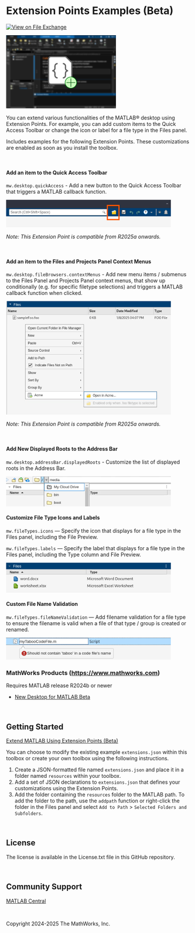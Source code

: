 # Extension Points Examples (Beta)

[![View <Extension Points Examples> on File Exchange](https://www.mathworks.com/matlabcentral/images/matlab-file-exchange.svg)](https://www.mathworks.com/matlabcentral/fileexchange/174625-extension-points-examples)

<img src="./screenshots/preview.png" width=300 height=200 alt="preview"/>
<br>

You can extend various functionalities of the MATLAB&reg; desktop using Extension Points. For example, you can add custom items to the Quick Access Toolbar or change the icon or label for a file type in the Files panel.

Includes examples for the following Extension Points. These customizations are enabled as soon as you install the toolbox.

<br>


#### Add an item to the Quick Access Toolbar
`mw.desktop.quickAccess` - Add a new button to the Quick Access Toolbar that triggers a MATLAB callback function.

<img src="./screenshots/demo-quickAccess.png" width=450 height=75 alt="preview"/>

*Note: This Extension Point is compatible from R2025a onwards.*

<br>

#### Add an item to the Files and Projects Panel Context Menus
`mw.desktop.fileBrowsers.contextMenus` - Add new menu items / submenus to the Files Panel and Projects Panel context menus, that show up conditionally (e.g. for specific filetype selections) and triggers a MATLAB callback function when clicked.

<img src="./screenshots/demo-contextMenu.png" width=450 height=310 alt="preview"/>

*Note: This Extension Point is compatible from R2025a onwards.*

<br>


#### Add New Displayed Roots to the Address Bar
`mw.desktop.addressBar.displayedRoots` - Customize the list of displayed roots in the Address Bar.

<img src="./screenshots/demo-addressBarDisplayedRoots.png" width=450 height=82 alt="preview"/>

<br>


#### Customize File Type Icons and Labels
`mw.fileTypes.icons` — Specify the icon that displays for a file type in the Files panel, including the File Preview.

`mw.fileTypes.labels` — Specify the label that displays for a file type in the Files panel, including the Type column and File Preview.

<img src="./screenshots/demo-icons-labels.png" width=450 height=82 alt="preview"/>

<br>


#### Custom File Name Validation
`mw.fileTypes.fileNameValidation` — Add filename validation for a file type to ensure the filename is valid when a file of that type / group is created or renamed.

<img src="./screenshots/demo-filenameValidation.png" width=450 height=60 alt="preview"/>

<br>


### MathWorks Products (https://www.mathworks.com)

Requires MATLAB release R2024b or newer
- [New Desktop for MATLAB Beta](https://www.mathworks.com/matlabcentral/fileexchange/119593-new-desktop-for-matlab-beta)

<br>


## Getting Started
[Extend MATLAB Using Extension Points (Beta)](https://www.mathworks.com/help/matlab/matlab_env/extend-matlab-using-extension-points-beta.html)

You can choose to modify the existing example `extensions.json` within this toolbox or create your own toolbox using the following instructions.

1. Create a JSON-formatted file named `extensions.json` and place it in a folder named `resources` within your toolbox.
2. Add a set of JSON declarations to `extensions.json` that defines your customizations using the Extension Points.
3. Add the folder containing the `resources` folder to the MATLAB path. To add the folder to the path, use the `addpath` function or right-click the folder in the Files panel and select `Add to Path` > `Selected Folders and Subfolders`.

<br>


## License
The license is available in the License.txt file in this GitHub repository.

<br>


## Community Support
[MATLAB Central](https://www.mathworks.com/matlabcentral)

<br>


Copyright 2024-2025 The MathWorks, Inc.
